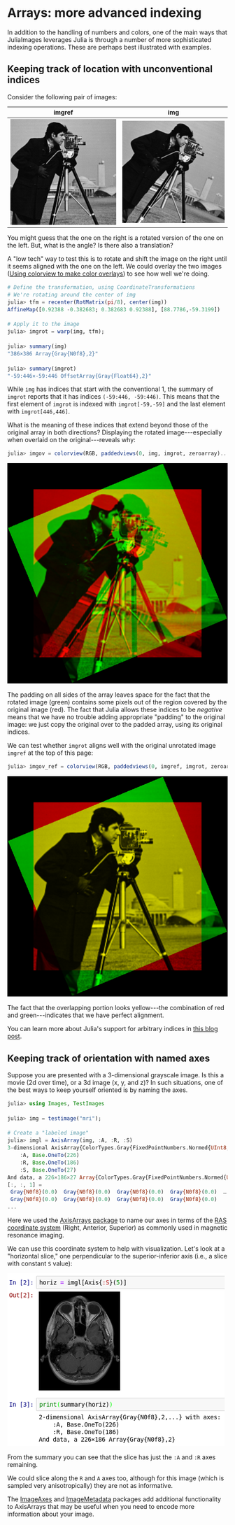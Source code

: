 # Arrays: more advanced indexing

In addition to the handling of numbers and colors, one of the main
ways that JuliaImages leverages Julia is through a number of more
sophisticated indexing operations. These are perhaps best illustrated
with examples.

## Keeping track of location with unconventional indices

Consider the following pair of images:

| imgref | img |
|:------:|:---:|
| ![cameraman](assets/indexing/cm.png) | ![cameraman](assets/indexing/cmrot.png) |

You might guess that the one on the right is a rotated version of the
one on the left. But, what is the angle? Is there also a translation?

A "low tech" way to test this is to rotate and shift the image on
the right until it seems aligned with the one on the left. We could
overlay the two images
([Using colorview to make color overlays](@ref)) to see how well we're
doing.

```julia
# Define the transformation, using CoordinateTransformations
# We're rotating around the center of img
julia> tfm = recenter(RotMatrix(pi/8), center(img))
AffineMap([0.92388 -0.382683; 0.382683 0.92388], [88.7786,-59.3199])

# Apply it to the image
julia> imgrot = warp(img, tfm);

julia> summary(img)
"386×386 Array{Gray{N0f8},2}"

julia> summary(imgrot)
"-59:446×-59:446 OffsetArray{Gray{Float64},2}"
```

While `img` has indices that start with the conventional 1, the
summary of `imgrot` reports that it has indices `(-59:446, -59:446)`.
This means that the first element of `imgrot` is indexed with
`imgrot[-59,-59]` and the last element with `imgrot[446,446]`.

What is the meaning of these indices that extend beyond those of the
original array in both directions? Displaying the rotated
image---especially when overlaid on the original---reveals why:

```julia
julia> imgov = colorview(RGB, paddedviews(0, img, imgrot, zeroarray)...)
```

![rot_overlay](assets/indexing/rot_overlay.png)

The padding on all sides of the array leaves space for the fact that
the rotated image (green) contains some pixels out of the region
covered by the original image (red).  The fact that Julia allows these
indices to be *negative* means that we have no trouble adding
appropriate "padding" to the original image: we just copy the
original over to the padded array, using its original indices.

We can test whether `imgrot` aligns well with the original
unrotated image `imgref` at the top of this page:

```julia
julia> imgov_ref = colorview(RGB, paddedviews(0, imgref, imgrot, zeroarray)...)
```

![ref_overlay](assets/indexing/ref_overlay.png)

The fact that the overlapping portion looks yellow---the combination
of red and green---indicates that we have perfect alignment.

You can learn more about Julia's support for arbitrary indices in
[this blog post]().

## Keeping track of orientation with named axes

Suppose you are presented with a 3-dimensional grayscale image. Is this a movie (2d over time), or a 3d image (x, y, and z)? In such situations, one of the best ways to keep yourself oriented is by naming the axes.

```julia
julia> using Images, TestImages

julia> img = testimage("mri");

# Create a "labeled image"
julia> imgl = AxisArray(img, :A, :R, :S)
3-dimensional AxisArray{ColorTypes.Gray{FixedPointNumbers.Normed{UInt8,8}},3,...} with axes:
    :A, Base.OneTo(226)
    :R, Base.OneTo(186)
    :S, Base.OneTo(27)
And data, a 226×186×27 Array{ColorTypes.Gray{FixedPointNumbers.Normed{UInt8,8}},3}:
[:, :, 1] =
 Gray{N0f8}(0.0)  Gray{N0f8}(0.0)  Gray{N0f8}(0.0)  Gray{N0f8}(0.0)  …  Gray{N0f8}(0.0)  Gray{N0f8}(0.0)  Gray{N0f8}(0.0)  Gray{N0f8}(0.0)
 Gray{N0f8}(0.0)  Gray{N0f8}(0.0)  Gray{N0f8}(0.0)  Gray{N0f8}(0.0)     Gray{N0f8}(0.0)  Gray{N0f8}(0.0)  Gray{N0f8}(0.0)  Gray{N0f8}(0.0)
...
```

Here we used the [AxisArrays package](https://github.com/JuliaArrays/AxisArrays.jl) to name our axes in terms of the [RAS coordinate system](http://www.grahamwideman.com/gw/brain/orientation/orientterms.htm) (Right, Anterior, Superior) as commonly used in magnetic resonance imaging.

We can use this coordinate system to help with visualization. Let's look at a "horizontal slice," one perpendicular to the superior-inferior axis (i.e., a slice with constant `S` value):

![Sslice](assets/indexing/mri_s_slice.png)

From the summary you can see that the slice has just the `:A` and `:R` axes remaining.

We could slice along the `R` and `A` axes too, although for this image (which is sampled very anisotropically) they are not as informative.

The [ImageAxes](https://github.com/JuliaImages/ImageAxes.jl) and
[ImageMetadata](https://github.com/JuliaImages/ImageMetadata.jl)
packages add additional functionality to AxisArrays that may be useful
when you need to encode more information about your image.

